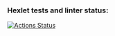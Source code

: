 ### Hexlet tests and linter status:
[![Actions Status](https://github.com/Tatoxer/frontend-project-46/workflows/hexlet-check/badge.svg)](https://github.com/Tatoxer/frontend-project-46/actions)